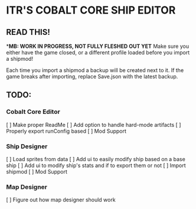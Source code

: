 # ITR'S COBALT CORE SHIP EDITOR

## READ THIS!
***MB: WORK IN PROGRESS, NOT FULLY FLESHED OUT YET**
Make sure you either have the game closed, or a different profile loaded before you import a shipmod!  

Each time you import a shipmod a backup will be created next to it. 
If the game breaks after importing, replace Save.json with the latest backup.  


## TODO:
### Cobalt Core Editor
[ ] Make proper ReadMe
[ ] Add option to handle hard-mode artifacts
[ ] Properly export runConfig based
[ ] Mod Support

### Ship Designer
[ ] Load sprites from data
[ ] Add ui to easily modify ship based on a base ship
[ ] Add ui to modify ship's stats and if to export them or not
[ ] Import shipmod
[ ] Mod Support

### Map Designer
[ ] Figure out how map designer should work
